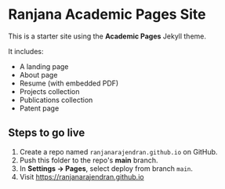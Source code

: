 # Ranjana Academic Pages Site

This is a starter site using the **Academic Pages** Jekyll theme.

It includes:
- A landing page
- About page
- Resume (with embedded PDF)
- Projects collection
- Publications collection
- Patent page

## Steps to go live

1. Create a repo named `ranjanarajendran.github.io` on GitHub.
2. Push this folder to the repo's **main** branch.
3. In **Settings → Pages**, select deploy from branch `main`.
4. Visit https://ranjanarajendran.github.io
